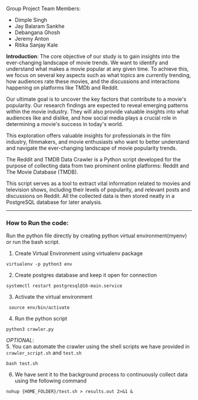 Group Project
Team Members: 
- Dimple Singh
- Jay Balaram Sankhe 
- Debangana Ghosh
- Jeremy Anton 
- Ritika Sanjay Kale

**Introduction**: The core objective of our study is to gain insights into the ever-changing landscape of movie trends. We want to identify and understand what makes a movie popular at any given time. To achieve this, we focus on several key aspects such as what topics are currently trending, how audiences rate these movies, and the discussions and interactions happening on platforms like TMDb and Reddit. 

Our ultimate goal is to uncover the key factors that contribute to a movie's popularity. Our research findings are expected to reveal emerging patterns within the movie industry. They will also provide valuable insights into what audiences like and dislike, and how social media plays a crucial role in determining a movie's success in today's world. 

This exploration offers valuable insights for professionals in the film industry, filmmakers, and movie enthusiasts who want to better understand and navigate the ever-changing landscape of movie popularity trends. 

The Reddit and TMDB Data Crawler is a Python script developed for the purpose of collecting data from two prominent online platforms: Reddit and The Movie Database (TMDB). 

This script serves as a tool to extract vital information related to movies and television shows, including their levels of popularity, and relevant posts and discussions on Reddit. All the collected data is then stored neatly in a PostgreSQL database for later analysis.


--- 
### How to Run the code: 

Run the python file directly by creating python virtual environment(myenv) or run the bash script.

1. Create Virtual Environment using virtualenv package
```
virtualenv -p python3 env
```
2. Create postgres database and keep it open for connection
```
systemctl restart postgresql@16-main.service
```

3. Activate the virtual environment

```
 source env/bin/activate
```

4. Run the python script 
```
python3 crawler.py
```

_OPTIONAL_:   
5. You can automate the crawler using the shell scripts we have provided in `crawler_script.sh` and `test.sh`

```
bash test.sh
```

6. We have sent it to the background process to continuously collect data using the following command

```
nohup {HOME_FOLDER}/test.sh > results.out 2>&1 &
```
